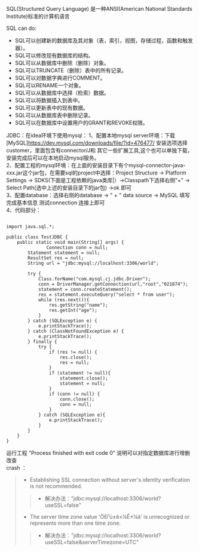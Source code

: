 SQL(Structured Query Language) 是一种ANSI(American National Standards Institute)标准的计算机语言    

SQL can do:
* SQL可以创建新的数据库及其对象（表，索引，视图，存储过程，函数和触发器）。    
* SQL可以修改现有数据库的结构。    
* SQL可以从数据库中删除（删除）对象。       
* SQL可以TRUNCATE（删除）表中的所有记录。    
* SQL可以对数据字典进行COMMENT。    
* SQL可以RENAME一个对象。    
* SQL可以从数据库中选择（检索）数据。   
* SQL可以将数据插入到表中。    
* SQL可以更新表中的现有数据。   
* SQL可以从数据库表中删除记录。    
* SQL可以在数据库中设置用户的GRANT和REVOKE权限。      

JDBC：在idea环境下使用mysql：
1、配置本地mysql server环境：下载  [MySQL]<https://dev.mysql.com/downloads/file/?id=476477/> 安装选项选择customer，里面包含有connector/J和
其它一些扩展工具,这个也可以单独下载，安装完成后可以在本地启动mysql服务。    
2、配置工程的mysql环境：在上面的安装目录下有个mysql-connector-java-xxx.jar这个jar包，在需要sql的project中选择：Project Structure -> Platform
Settings -> SDKS(下面是工程依赖的java类库|）->Classpath下选择右侧"+" -> Select Path(选中上述的安装目录下的jar包) ->ok 即可    
3、配置database：选择右侧的database -> " + " data source -> MySQL 填写完成基本信息 测试connection 连接上即可    
4、代码部分：    
<pre><code>
import java.sql.*;

public class TestJDBC {
    public static void main(String[] args) {
               Connection conn = null;
        Statement statement = null;
        ResultSet res = null;
        String url = "jdbc:mysql://localhost:3306/world";

        try {
            Class.forName("com.mysql.cj.jdbc.Driver");
            conn = DriverManager.getConnection(url,"root","021874");
            statement = conn.createStatement();
            res = statement.executeQuery("select * from user");
            while (res.next()){
                res.getString("name");
                res.getInt("age");
            }
        } catch (SQLException e) {
            e.printStackTrace();
        } catch (ClassNotFoundException e) {
            e.printStackTrace();
        } finally {
            try {
                if (res != null) {
                    res.close();
                    res = null;
                } 
                if (statement != null){
                    statement.close();
                    statement = null;
                }
                if (conn != null) {
                    conn.close();
                    conn = null;
                }
            } catch (SQLException e){
                e.printStackTrace();
            }
        }
    }
}
</code></pre>
运行工程 "Process finished with exit code 0" 说明可以对指定数据库进行增删改查    
crash ：    
>* Establishing SSL connection without server's identity verification is not recommended. 
>>* 解决办法："jdbc:mysql://localhost:3306/world?useSSL=false"
>* The server time zone value 'ÖÐ¹ú±ê×¼Ê±¼ä' is unrecognized or represents more than one time zone.
>>* 解决办法："jdbc:mysql://localhost:3306/world?useSSL=false&serverTimezone=UTC"


